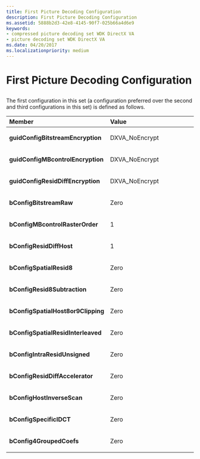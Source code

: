 ```yaml
---
title: First Picture Decoding Configuration
description: First Picture Decoding Configuration
ms.assetid: 5888b2d3-42e8-4145-90f7-025b66a4d6e9
keywords:
- compressed picture decoding set WDK DirectX VA
- picture decoding set WDK DirectX VA
ms.date: 04/20/2017
ms.localizationpriority: medium
---
```


# First Picture Decoding Configuration


## <span id="ddk_first_picture_decoding_configuration_gg"></span><span id="DDK_FIRST_PICTURE_DECODING_CONFIGURATION_GG"></span>


The first configuration in this set (a configuration preferred over the second and third configurations in this set) is defined as follows.

<table>
<colgroup>
<col width="50%" />
<col width="50%" />
</colgroup>
<thead>
<tr class="header">
<th align="left">Member</th>
<th align="left">Value</th>
</tr>
</thead>
<tbody>
<tr class="odd">
<td align="left"><p><strong>guidConfigBitstreamEncryption</strong></p></td>
<td align="left"><p>DXVA_NoEncrypt</p></td>
</tr>
<tr class="even">
<td align="left"><p><strong>guidConfigMBcontrolEncryption</strong></p></td>
<td align="left"><p>DXVA_NoEncrypt</p></td>
</tr>
<tr class="odd">
<td align="left"><p><strong>guidConfigResidDiffEncryption</strong></p></td>
<td align="left"><p>DXVA_NoEncrypt</p></td>
</tr>
<tr class="even">
<td align="left"><p><strong>bConfigBitstreamRaw</strong></p></td>
<td align="left"><p>Zero</p></td>
</tr>
<tr class="odd">
<td align="left"><p><strong>bConfigMBcontrolRasterOrder</strong></p></td>
<td align="left"><p>1</p></td>
</tr>
<tr class="even">
<td align="left"><p><strong>bConfigResidDiffHost</strong></p></td>
<td align="left"><p>1</p></td>
</tr>
<tr class="odd">
<td align="left"><p><strong>bConfigSpatialResid8</strong></p></td>
<td align="left"><p>Zero</p></td>
</tr>
<tr class="even">
<td align="left"><p><strong>bConfigResid8Subtraction</strong></p></td>
<td align="left"><p>Zero</p></td>
</tr>
<tr class="odd">
<td align="left"><p><strong>bConfigSpatialHost8or9Clipping</strong></p></td>
<td align="left"><p>Zero</p></td>
</tr>
<tr class="even">
<td align="left"><p><strong>bConfigSpatialResidInterleaved</strong></p></td>
<td align="left"><p>Zero</p></td>
</tr>
<tr class="odd">
<td align="left"><p><strong>bConfigIntraResidUnsigned</strong></p></td>
<td align="left"><p>Zero</p></td>
</tr>
<tr class="even">
<td align="left"><p><strong>bConfigResidDiffAccelerator</strong></p></td>
<td align="left"><p>Zero</p></td>
</tr>
<tr class="odd">
<td align="left"><p><strong>bConfigHostInverseScan</strong></p></td>
<td align="left"><p>Zero</p></td>
</tr>
<tr class="even">
<td align="left"><p><strong>bConfigSpecificIDCT</strong></p></td>
<td align="left"><p>Zero</p></td>
</tr>
<tr class="odd">
<td align="left"><p><strong>bConfig4GroupedCoefs</strong></p></td>
<td align="left"><p>Zero</p></td>
</tr>
</tbody>
</table>

 

 

 





